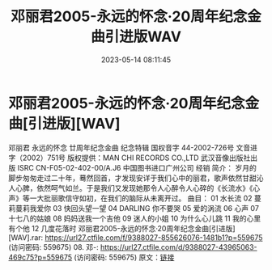 ﻿---
title: 邓丽君2005-永远的怀念·20周年纪念金曲引进版WAV
date: 2023-05-14 08:11:45
categories: WAV车载音乐、镜像
tags: 华语中文
---
# 邓丽君2005-永远的怀念·20周年纪念金曲[引进版][WAV]

邓丽君 永远的怀念 廿周年纪念金曲 纪念特辑
国权音字 44-2002-726号
文音进字（2002）751号
版权提供：MAN CHI RECORDS CO.,LTD
武汉音像出版社出版 ISRC CN-F05-02-402-00/A.J6
中国图书进口广州公司 经销
简介：
岁月的脚步匆匆走过二十年，蓦然回首，才发现安详于我们心中的丽君，歌声依然甘甜沁人心脾，依然呵气如兰。于是我们又发现她那令人心醉令人心碎的《长流水》《心声》等一大批丽歌信守如初，在我们的脑际从未离开过。
曲目：
01 水长流
02 蔓莉蔓莉我爱你
03 快回头望一望
04 DARLING 你不要哭
05 爱的涡流
06 心声
07 十七八的姑娘
08 妈妈送我一个吉他
09 迷人的小姐
10 为什么心儿跳
11 我的心里有个他
12 几度花落时
邓丽君2005-永远的怀念·20周年纪念金曲[引进版][WAV].rar: https://url27.ctfile.com/f/9388027-855626076-1481b1?p=559675
(访问密码: 559675)
08. 邓-: https://url27.ctfile.com/d/9388027-43965063-469c75?p=559675
(访问密码: 559675)
原文：[链接](https://blog.sina.com.cn/s/blog_1647c7e76010311vb.html)